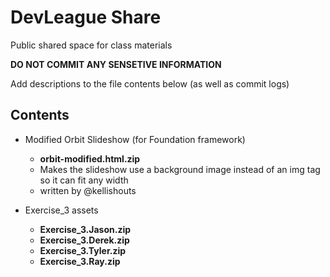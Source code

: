 DevLeague Share
=====

Public shared space for class materials

**DO NOT COMMIT ANY SENSETIVE INFORMATION**

Add descriptions to the file contents below
(as well as commit logs)

## Contents

- Modified Orbit Slideshow (for Foundation framework)
  - **orbit-modified.html.zip**
  - Makes the slideshow use a background image instead of an img tag so it can fit any width
  - written by @kellishouts

- Exercise_3 assets
  - **Exercise_3.Jason.zip**
  - **Exercise_3.Derek.zip**
  - **Exercise_3.Tyler.zip**
  - **Exercise_3.Ray.zip**